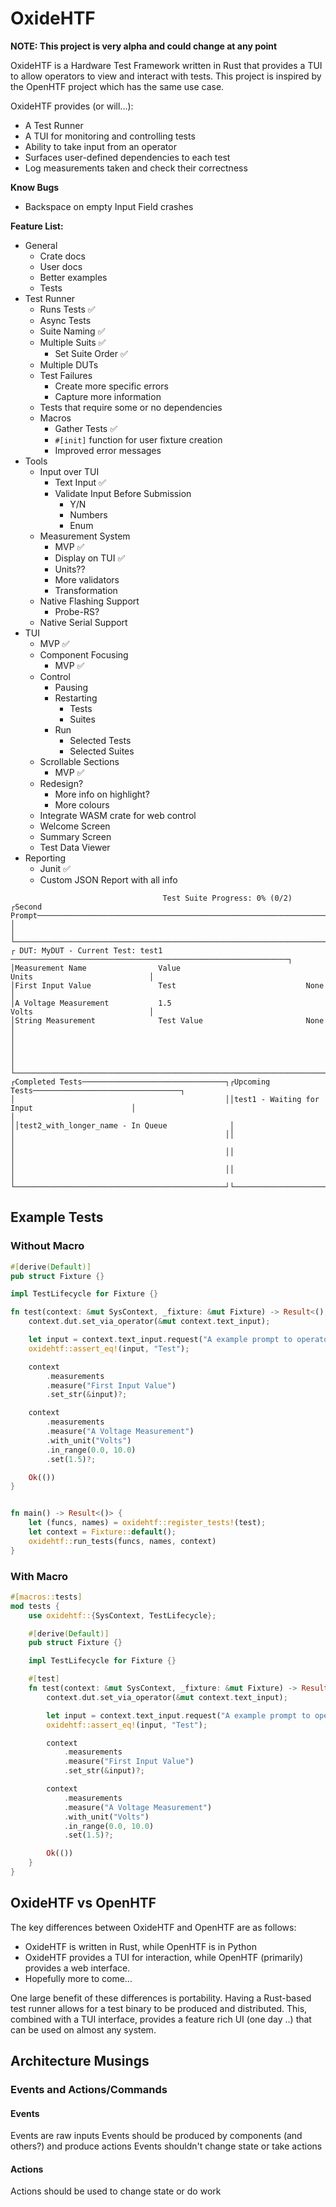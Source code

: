 # OxideHTF

**NOTE: This project is very alpha and could change at any point**

OxideHTF is a Hardware Test Framework written in Rust that provides a TUI to allow operators to view and interact with tests. This project is inspired by the OpenHTF project which has the same use case.

OxideHTF provides (or will...):
- A Test Runner
- A TUI for monitoring and controlling tests
- Ability to take input from an operator
- Surfaces user-defined dependencies to each test 
- Log measurements taken and check their correctness

**Know Bugs**
- Backspace on empty Input Field crashes


**Feature List:**
- General
    - Crate docs
    - User docs
    - Better examples
    - Tests
- Test Runner
    - Runs Tests ✅
    - Async Tests
    - Suite Naming ✅
    - Multiple Suits ✅
        - Set Suite Order ✅
    - Multiple DUTs
    - Test Failures
        - Create more specific errors
        - Capture more information
    - Tests that require some or no dependencies
    - Macros
        - Gather Tests ✅
        - `#[init]` function for user fixture creation
        - Improved error messages
- Tools
    - Input over TUI
        - Text Input ✅
        - Validate Input Before Submission
            - Y/N
            - Numbers
            - Enum
    - Measurement System
        - MVP ✅
        - Display on TUI ✅
        - Units??
        - More validators
        - Transformation
    - Native Flashing Support
        - Probe-RS?
    - Native Serial Support
- TUI
    - MVP ✅
    - Component Focusing
        - MVP ✅
    - Control
        - Pausing
        - Restarting
            - Tests
            - Suites
        - Run
            - Selected Tests
            - Selected Suites
    - Scrollable Sections
        - MVP ✅
    - Redesign?
        - More info on highlight?
        - More colours
    - Integrate WASM crate for web control
    - Welcome Screen
    - Summary Screen
    - Test Data Viewer 
- Reporting
    - Junit ✅
    - Custom JSON Report with all info


```
                                  Test Suite Progress: 0% (0/2)
┌Second Prompt───────────────────────────────────────────────────────────────────────────────────┐
│                                                                                                │
└────────────────────────────────────────────────────────────────────────────────────────────────┘
┌ DUT: MyDUT - Current Test: test1 ──────────────────────────────────────────────────────────────┐
│Measurement Name                Value                            Units                          │
│First Input Value               Test                             None                           │
│A Voltage Measurement           1.5                              Volts                          │
│String Measurement              Test Value                       None                           │
│                                                                                                │
│                                                                                                │
└────────────────────────────────────────────────────────────────────────────────────────────────┘
┌Completed Tests────────────────────────────────┐┌Upcoming Tests─────────────────────────────────┐
│                                               ││test1 - Waiting for Input                      │
│                                               ││test2_with_longer_name - In Queue              │
│                                               ││                                               │
│                                               ││                                               │
│                                               ││                                               │
└───────────────────────────────────────────────┘└───────────────────────────────────────────────┘
```

## Example Tests

### Without Macro
```rust
#[derive(Default)]
pub struct Fixture {}

impl TestLifecycle for Fixture {}

fn test(context: &mut SysContext, _fixture: &mut Fixture) -> Result<(), oxidehtf::TestFailure> {
    context.dut.set_via_operator(&mut context.text_input);

    let input = context.text_input.request("A example prompt to operator");
    oxidehtf::assert_eq!(input, "Test");

    context
        .measurements
        .measure("First Input Value")
        .set_str(&input)?;

    context
        .measurements
        .measure("A Voltage Measurement")
        .with_unit("Volts")
        .in_range(0.0, 10.0)
        .set(1.5)?;

    Ok(())
}


fn main() -> Result<()> {
    let (funcs, names) = oxidehtf::register_tests!(test);
    let context = Fixture::default();
    oxidehtf::run_tests(funcs, names, context)
}

```

### With Macro
```rust
#[macros::tests]
mod tests {
    use oxidehtf::{SysContext, TestLifecycle};

    #[derive(Default)]
    pub struct Fixture {}

    impl TestLifecycle for Fixture {}

    #[test]
    fn test(context: &mut SysContext, _fixture: &mut Fixture) -> Result<(), oxidehtf::TestFailure> {
        context.dut.set_via_operator(&mut context.text_input);

        let input = context.text_input.request("A example prompt to operator");
        oxidehtf::assert_eq!(input, "Test");

        context
            .measurements
            .measure("First Input Value")
            .set_str(&input)?;

        context
            .measurements
            .measure("A Voltage Measurement")
            .with_unit("Volts")
            .in_range(0.0, 10.0)
            .set(1.5)?;

        Ok(())
    }
}
```

## OxideHTF vs OpenHTF

The key differences between OxideHTF and OpenHTF are as follows:
- OxideHTF is written in Rust, while OpenHTF is in Python
- OxideHTF provides a TUI for interaction, while OpenHTF (primarily) provides a web interface.
- Hopefully more to come...  

One large benefit of these differences is portability. Having a Rust-based test runner allows for a test binary to be produced and distributed. This, combined with a TUI interface, provides a feature rich UI (one day ..) that can be used on almost any system.   

## Architecture Musings

### Events and Actions/Commands

#### Events
Events are raw inputs
Events should be produced by components (and others?) and produce actions
Events shouldn't change state or take actions

#### Actions
Actions should be used to change state or do work

